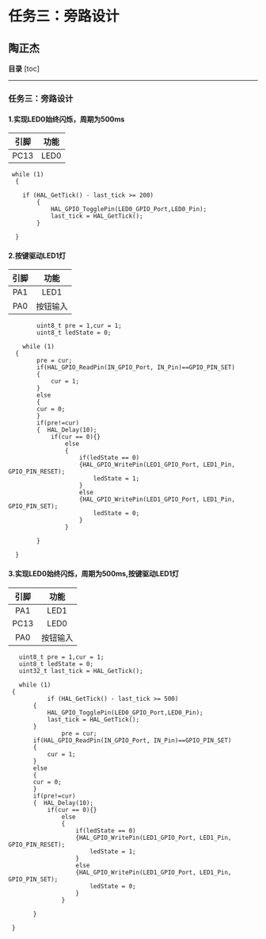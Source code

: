 # 任务三：旁路设计
## 陶正杰
**目录**
[toc]

***
###  任务三：旁路设计
#### 1.**实现LED0始终闪烁，周期为500ms**
|引脚|功能|
|:-:|:-:|
|PC13|LED0|
```  uint32_t last_tick = HAL_GetTick(); 
 while (1)
  {   
    
    if (HAL_GetTick() - last_tick >= 200) 
		{
			HAL_GPIO_TogglePin(LED0_GPIO_Port,LED0_Pin);
			last_tick = HAL_GetTick();
		}
    
  }
  ```
#### 2.**按键驱动LED1灯**
|引脚|功能|
|:-:|:-:|
|PA1|LED1|
|PA0|按钮输入|




```
        uint8_t pre = 1,cur = 1;
        uint8_t ledState = 0;	

    while (1)
  {
		pre = cur;
		if(HAL_GPIO_ReadPin(IN_GPIO_Port, IN_Pin)==GPIO_PIN_SET)
		{
			cur = 1;
		}
		else
		{
		cur = 0;
		}
		if(pre!=cur)
		{  HAL_Delay(10);
			if(cur == 0){}
				else
				{
					if(ledState == 0)
					{HAL_GPIO_WritePin(LED1_GPIO_Port, LED1_Pin, GPIO_PIN_RESET);
						ledState = 1;
					}
					else
					{HAL_GPIO_WritePin(LED1_GPIO_Port, LED1_Pin, GPIO_PIN_SET);
						ledState = 0;
					}
				}
				
		}
  
  }
  ```
#### 3.**实现LED0始终闪烁，周期为500ms,按键驱动LED1灯**
|引脚|功能|
|:-:|:-:|
|PA1|LED1|
|PC13|LED0|
|PA0|按钮输入|
 ```  
    uint8_t pre = 1,cur = 1;
	uint8_t ledState = 0;	
	uint32_t last_tick = HAL_GetTick();
	
	while (1)
  {
		    if (HAL_GetTick() - last_tick >= 500) 
		{
			HAL_GPIO_TogglePin(LED0_GPIO_Port,LED0_Pin);
			last_tick = HAL_GetTick();
		}
				pre = cur;
		if(HAL_GPIO_ReadPin(IN_GPIO_Port, IN_Pin)==GPIO_PIN_SET)
		{
			cur = 1;
		}
		else
		{
		cur = 0;
		}
		if(pre!=cur)
		{  HAL_Delay(10);
			if(cur == 0){}
				else
				{
					if(ledState == 0)
					{HAL_GPIO_WritePin(LED1_GPIO_Port, LED1_Pin, GPIO_PIN_RESET);
						ledState = 1;
					}
					else
					{HAL_GPIO_WritePin(LED1_GPIO_Port, LED1_Pin, GPIO_PIN_SET);
						ledState = 0;
					}
				}
				
		}

  }
```